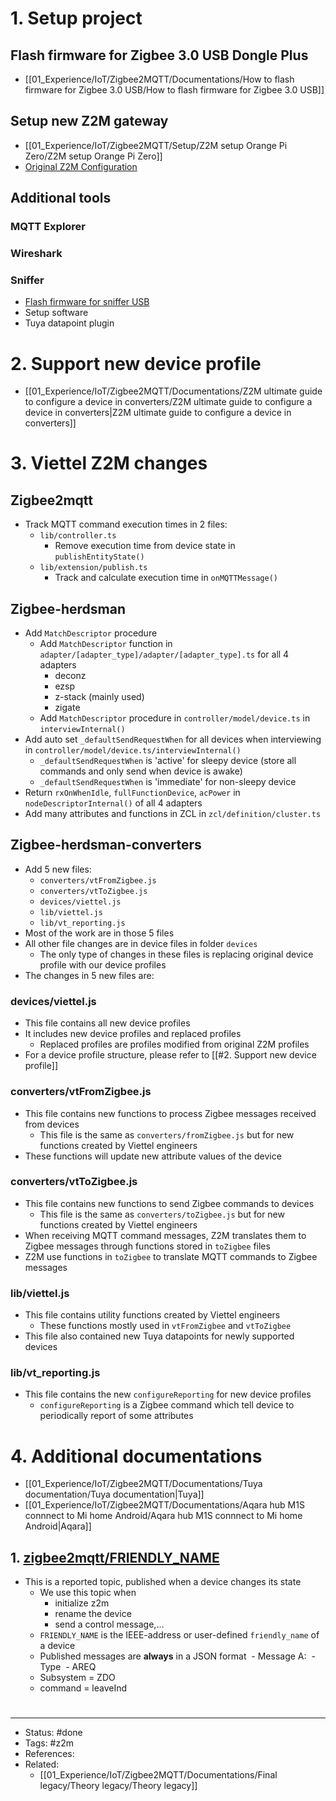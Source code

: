 # 1. Setup project

## Flash firmware for Zigbee 3.0 USB Dongle Plus
- [[01_Experience/IoT/Zigbee2MQTT/Documentations/How to flash firmware for Zigbee 3.0 USB/How to flash firmware for Zigbee 3.0 USB]]

## Setup new Z2M gateway
- [[01_Experience/IoT/Zigbee2MQTT/Setup/Z2M setup Orange Pi Zero/Z2M setup Orange Pi Zero]]
- [Original Z2M Configuration](https://www.zigbee2mqtt.io/guide/configuration/)

## Additional tools

### MQTT Explorer

### Wireshark

### Sniffer
- [Flash firmware for sniffer USB](https://www.zigbee2mqtt.io/advanced/zigbee/04_sniff_zigbee_traffic.html)
- Setup software
- Tuya datapoint plugin

# 2. Support new device profile
- [[01_Experience/IoT/Zigbee2MQTT/Documentations/Z2M ultimate guide to configure a device in converters/Z2M ultimate guide to configure a device in converters|Z2M ultimate guide to configure a device in converters]]

# 3. Viettel Z2M changes

## Zigbee2mqtt
- Track MQTT command execution times in 2 files:
	- `lib/controller.ts`
		- Remove execution time from device state in `publishEntityState()`
	- `lib/extension/publish.ts`
		- Track and calculate execution time in `onMQTTMessage()`

## Zigbee-herdsman
- Add `MatchDescriptor` procedure
	- Add `MatchDescriptor` function in `adapter/[adapter_type]/adapter/[adapter_type].ts` for all 4 adapters
		- deconz
		- ezsp
		- z-stack (mainly used)
		- zigate
	- Add `MatchDescriptor` procedure in `controller/model/device.ts` in `interviewInternal()`
- Add auto set `_defaultSendRequestWhen` for all devices when interviewing in `controller/model/device.ts/interviewInternal()`
	- `_defaultSendRequestWhen` is 'active' for sleepy device (store all commands and only send when device is awake)
	- `_defaultSendRequestWhen` is 'immediate' for non-sleepy device
- Return `rxOnWhenIdle`, `fullFunctionDevice`, `acPower` in `nodeDescriptorInternal()` of all 4 adapters
- Add many attributes and functions in ZCL in `zcl/definition/cluster.ts`

## Zigbee-herdsman-converters
- Add 5 new files:
	- `converters/vtFromZigbee.js`
	- `converters/vtToZigbee.js`
	- `devices/viettel.js`
	- `lib/viettel.js`
	- `lib/vt_reporting.js`
- Most of the work are in those 5 files
- All other file changes are in device files in folder `devices`
	- The only type of changes in these files is replacing original device profile with our device profiles
- The changes in 5 new files are:

### devices/viettel.js
- This file contains all new device profiles
- It includes new device profiles and replaced profiles
	- Replaced profiles are profiles modified from original Z2M profiles
- For a device profile structure, please refer to [[#2. Support new device profile]]

### converters/vtFromZigbee.js
- This file contains new functions to process Zigbee messages received from devices
	- This file is the same as `converters/fromZigbee.js` but for new functions created by Viettel engineers
- These functions will update new attribute values of the device

### converters/vtToZigbee.js
- This file contains new functions to send Zigbee commands to devices
	- This file is the same as `converters/toZigbee.js` but for new functions created by Viettel engineers
- When receiving MQTT command messages, Z2M translates them to Zigbee messages through functions stored in `toZigbee` files
- Z2M use functions in `toZigbee` to translate MQTT commands to Zigbee messages

### lib/viettel.js
- This file contains utility functions created by Viettel engineers
	- These functions mostly used in `vtFromZigbee` and `vtToZigbee`
- This file also contained new Tuya datapoints for newly supported devices

### lib/vt_reporting.js
- This file contains the new `configureReporting` for new device profiles
	- `configureReporting` is a Zigbee command which tell device to periodically report of some attributes

# 4. Additional documentations
- [[01_Experience/IoT/Zigbee2MQTT/Documentations/Tuya documentation/Tuya documentation|Tuya]]
- [[01_Experience/IoT/Zigbee2MQTT/Documentations/Aqara hub M1S connnect to Mi home Android/Aqara hub M1S connnect to Mi home Android|Aqara]]

## 1. [**zigbee2mqtt/FRIENDLY_NAME**](https://www.zigbee2mqtt.io/guide/usage/mqtt_topics_and_messages.html#zigbee2mqtt-friendly-name)
- This is a reported topic, published when a device changes its state
	- We use this topic when
		- initialize z2m
		- rename the device 
		- send a control message,...
	- `FRIENDLY_NAME` is the IEEE-address or user-defined `friendly_name` of a device
	- Published messages are **always** in a JSON format
 - Message A:
	 - Type
		 - AREQ
	 - Subsystem = ZDO
	 - command = leaveInd

#
---
- Status: #done
- Tags: #z2m
- References:
- Related:
	- [[01_Experience/IoT/Zigbee2MQTT/Documentations/Final legacy/Theory legacy/Theory legacy]]
